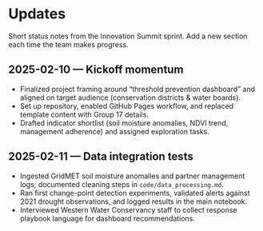 # Updates

Short status notes from the Innovation Summit sprint. Add a new section each time the team makes progress.

## 2025-02-10 — Kickoff momentum
- Finalized project framing around “threshold prevention dashboard” and aligned on target audience (conservation districts & water boards).
- Set up repository, enabled GitHub Pages workflow, and replaced template content with Group 17 details.
- Drafted indicator shortlist (soil moisture anomalies, NDVI trend, management adherence) and assigned exploration tasks.

## 2025-02-11 — Data integration tests
- Ingested GridMET soil moisture anomalies and partner management logs; documented cleaning steps in `code/data_processing.md`.
- Ran first change-point detection experiments, validated alerts against 2021 drought observations, and logged results in the main notebook.
- Interviewed Western Water Conservancy staff to collect response playbook language for dashboard recommendations.
